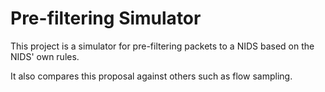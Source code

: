 # Pre-filtering Simulator

This project is a simulator for pre-filtering packets to a NIDS based on the NIDS' own rules. 

It also compares this proposal against others such as flow sampling.
